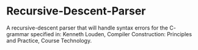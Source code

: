 # Recursive-Descent-Parser
A recursive-descent parser that will handle syntax errors  for the C- grammar specified in:  Kenneth Louden, Compiler Construction: Principles and Practice,  Course Technology.
